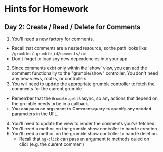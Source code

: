# Hints for Homework

## Day 2: Create / Read / Delete for Comments

1. You'll need a new factory for comments.
  * Recall that comments are a nested resource, so the path looks like:
    `/grumbles/:grumble_id/comments/:id`
  * Don't forget to load any new dependencies into your app.
2. Since comments exist only within the 'show' view, you can add the comment
   functionality to the "grumble/show" controller. You don't need any new views,
   routes, or controllers.
3. You will need to update the appropriate grumble controller to fetch the
   comments for the current grumble.
  * Remember that the `Grumble.get` is async, so any actions that depend on the
    grumble needs to be in a callback.
  * You can pass an argument to Comment.query to specify any needed parameters
    in the URL.
4. You'll need to update the view to render the comments you've fetched.
5. You'll need a method on the grumble show controller to handle creation.
6. You'll need a method on the grumble show controller to handle deletion.
   * Recall that `ng-click` can pass an argument to methods called on click
     (e.g. the current comment)
